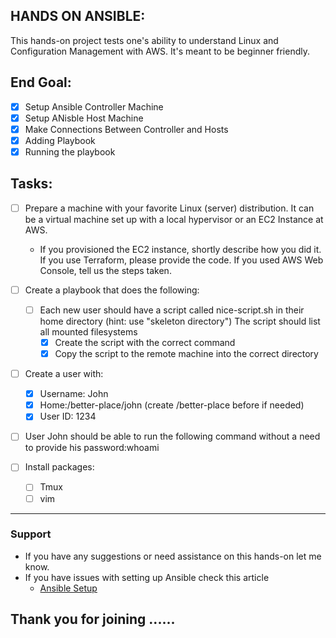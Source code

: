 ## HANDS ON ANSIBLE:
This hands-on project tests one's ability to understand Linux and Configuration Management with AWS. It's meant to be beginner friendly.
## End Goal:
- [x]  Setup Ansible  Controller Machine
- [x] Setup ANisble Host Machine
- [x]  Make Connections Between Controller and Hosts
- [x]  Adding Playbook
- [x] Running the playbook
## Tasks:
 - [ ] Prepare a machine with your favorite Linux (server) distribution. It can be a virtual machine set up with a local hypervisor or an EC2 Instance at AWS.
   - If you provisioned the EC2 instance, shortly describe how you did it. If you use Terraform, please provide the code. If you used AWS Web Console, tell us the steps taken.
- [ ] Create a playbook that does the following:
   - [ ] Each new user should have a script called nice-script.sh in their home directory (hint: use "skeleton directory") The script should list all mounted filesystems
       - [x] Create the script with the correct command
      - [x] Copy the script to the remote machine into the correct directory

- [ ] Create a user with:
   - [x]  Username: John
   - [x] Home:/better-place/john (create /better-place before if needed)
   - [x] User ID: 1234

- [ ] User John should be able to run the following command without a need to provide his password:whoami

- [ ] Install packages:
    - [ ] Tmux
    - [ ] vim

- ---
### Support
- If you have any suggestions or need assistance on this hands-on let me know.
 - If you have issues with setting up Ansible check this article
     - [Ansible Setup](https://medium.com/@elcymarion_her/setting-up-ansible-the-easier-way-and-ssh-into-aws-ec2-7c7ed2766ed6)

Thank you for joining ......
---
